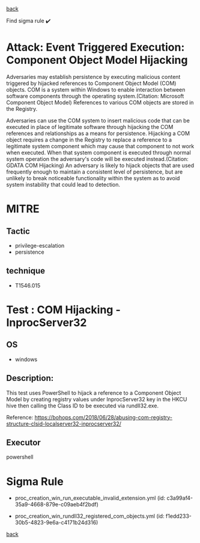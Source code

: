 
[back](../index.md)

Find sigma rule :heavy_check_mark: 

# Attack: Event Triggered Execution: Component Object Model Hijacking 

Adversaries may establish persistence by executing malicious content triggered by hijacked references to Component Object Model (COM) objects. COM is a system within Windows to enable interaction between software components through the operating system.(Citation: Microsoft Component Object Model)  References to various COM objects are stored in the Registry. 

Adversaries can use the COM system to insert malicious code that can be executed in place of legitimate software through hijacking the COM references and relationships as a means for persistence. Hijacking a COM object requires a change in the Registry to replace a reference to a legitimate system component which may cause that component to not work when executed. When that system component is executed through normal system operation the adversary's code will be executed instead.(Citation: GDATA COM Hijacking) An adversary is likely to hijack objects that are used frequently enough to maintain a consistent level of persistence, but are unlikely to break noticeable functionality within the system as to avoid system instability that could lead to detection. 

# MITRE
## Tactic
  - privilege-escalation
  - persistence


## technique
  - T1546.015


# Test : COM Hijacking - InprocServer32
## OS
  - windows


## Description:
This test uses PowerShell to hijack a reference to a Component Object Model by creating registry values under InprocServer32 key in the HKCU hive then calling the Class ID to be executed via rundll32.exe.

Reference: https://bohops.com/2018/06/28/abusing-com-registry-structure-clsid-localserver32-inprocserver32/

## Executor
powershell

# Sigma Rule
 - proc_creation_win_run_executable_invalid_extension.yml (id: c3a99af4-35a9-4668-879e-c09aeb4f2bdf)

 - proc_creation_win_rundll32_registered_com_objects.yml (id: f1edd233-30b5-4823-9e6a-c4171b24d316)



[back](../index.md)
